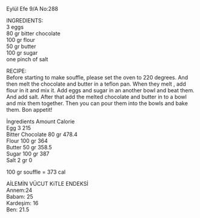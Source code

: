 Eylül Efe 9/A No:288
   
   
INGREDIENTS:    
3 eggs    
80 gr bitter chocolate    
100 gr flour    
50 gr butter     
100 gr sugar     
one pinch of salt 

RECIPE:    
Before starting to make souffle, please set the oven to 220 degrees. And then melt the chocolate and butter in a teflon pan. When they melt , add flour in it and mix it. Add eggs and sugar in an another bowl and beat them. And add salt. After that add the melted chocolate and butter in to a bowl and mix them together. Then you can pour them into the bowls and bake them. Bon appetit!

İngredients      	Amount	Calorie     
Egg	              3	     215       
Bitter Chocolate	80 gr	    478.4     
Flour	            100 gr  	 364     
Butter	         50 gr	    358.5     
Sugar	            100 gr    387     
Salt	            2 gr	     0      

100 gr souffle = 373 cal     


AİLEMİN VÜCUT KiTLE ENDEKSİ     
Annem:24    
Babam: 25    
Kardeşim: 16    
Ben: 21.5    
